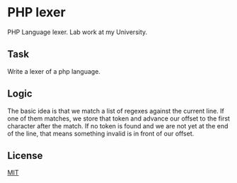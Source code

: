 # PHP lexer

PHP Language lexer. Lab work at my University.

## Task

Write a lexer of a php language.

## Logic

The basic idea is that we match a list of regexes against the current line. If one of them matches, we store that token and advance our offset to the first character after the match. If no token is found and we are not yet at the end of the line, that means something invalid is in front of our offset.


## License
[MIT](https://choosealicense.com/licenses/mit/)
